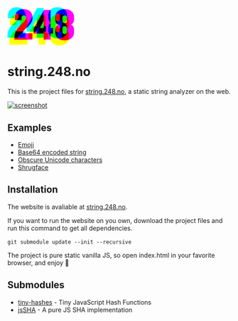 <img src="docs/248-logo.svg" width="150" alt="248">


# string.248.no

This is the project files for [string.248.no](https://string.248.no), a static string analyzer on the web.

[![screenshot](https://user-images.githubusercontent.com/1774972/221312241-d516d389-4e5a-4155-812e-9449dbca88ea.png)](https://string.248.no)

## Examples

- [Emoji](https://string.248.no/?s=%F0%9F%92%A9%20%F0%9F%91%8D%20%F0%9F%91%8D%F0%9F%8F%BE%20%F0%9F%87%B3%F0%9F%87%B4%20%F0%9F%87%B8%F0%9F%87%AF%20%F0%9F%91%A8%E2%80%8D%F0%9F%91%A9%E2%80%8D%F0%9F%91%A7%E2%80%8D%F0%9F%91%A6%20%F0%9F%95%B4)
- [Base64 encoded string](https://string.248.no/?s=c3RyaW5nLjI0OC5ubw==)
- [Obscure Unicode characters](https://string.248.no/?s=%EF%B7%BD%20%E1%84%80%E1%84%80%E1%84%80%EA%B0%81%E1%86%A8%E1%86%A8%20m%CC%B4%CC%82%CC%87%CD%9D%CD%89%CC%98%CC%ACZ%CD%91%CD%AB%CD%83%CD%AA%CC%82%CD%AB%CC%BD%CD%8F%CC%B4%CC%99%CC%A4%CC%9E%CD%89%CD%9A%CC%AF%CC%9E%CC%A0%CD%8D)
- [Shrugface](https://string.248.no/?s=%C2%AF%5C_(%E3%83%84)_/%C2%AF)

## Installation

The website is avaliable at [string.248.no](https://string.248.no).

If you want to run the website on you own, download the project files and run this command to get all dependencies.

```
git submodule update --init --recursive
```

The project is pure static vanilla JS, so open index.html in your favorite browser, and enjoy 🚀

## Submodules

* [tiny-hashes](https://github.com/jbt/tiny-hashes) - Tiny JavaScript Hash Functions
* [jsSHA](https://github.com/Caligatio/jsSHA) - A pure JS SHA implementation
